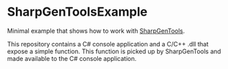# SharpGenToolsExample

Minimal example that shows how to work with [SharpGenTools](https://github.com/SharpGenTools/SharpGenTools). 

This repository contains a C# console application and a C/C++ .dll that expose a simple function. This function is picked up by SharpGenTools and made available to the C# console application.